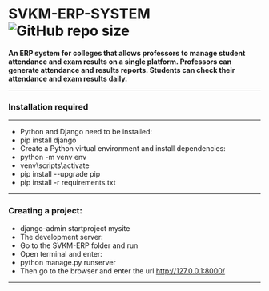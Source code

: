 # SVKM-ERP-SYSTEM    ![GitHub repo size](https://img.shields.io/github/repo-size/gauravpatil97886/College-Enterprise-Resource-Planning-System-Project-)



**An ERP system for colleges that allows professors to manage student attendance and exam results on a
single platform. Professors can generate attendance and results reports. Students can check their
attendance and exam results daily.**

-----------------


### Installation required
-------------------------------
- Python and Django need to be installed:
- pip install django
- Create a Python virtual environment and install dependencies:
- python -m venv env
- venv\scripts\activate
- pip install --upgrade pip
- pip install -r requirements.txt
--------------------------------------
### Creating a project:

- django-admin startproject mysite
- The development server:
- Go to the SVKM-ERP folder and run
- Open terminal and enter:
- python manage.py runserver
- Then go to the browser and enter the url http://127.0.0.1:8000/

-------------------------------------------

